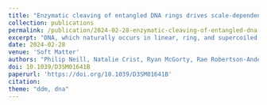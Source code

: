 ```yaml
---
title: "Enzymatic cleaving of entangled DNA rings drives scale-dependent rheological trajectories"
collection: publications
permalink: /publication/2024-02-28-enzymatic-cleaving-of-entangled-dna
excerpt: "DNA, which naturally occurs in linear, ring, and supercoiled topologies, frequently undergoes enzyme-driven topological conversion and fragmentation in vivo, enabling it to perform a variety of functions within the cell. In vitro, highly concentrated DNA polymers form entanglements that yield viscoelastic properties dependent on the topologies and lengths of the DNA. Enzyme-driven alterations of DNA size and shape therefore offer a means of designing active materials with programmable viscoelastic properties. Here, we incorporate multi-site restriction endonucleases into dense DNA solutions to linearize and fragment circular DNA molecules. We pair optical tweezers microrheology with differential dynamic microscopy and single-molecule tracking to measure the linear and nonlinear viscoelastic response and transport properties of entangled DNA solutions over a wide range of spatiotemporal scales throughout the course of enzymatic digestion. We show that, at short timescales, relative to the relaxation timescales of the polymers, digestion of these ‘topologically-active’ fluids initially causes an increase in elasticity and relaxation times followed by a gradual decrease. Conversely, for long timescales, linear viscoelastic moduli exhibit signatures of increasing elasticity. DNA diffusion, likewise, becomes increasingly slowed, in direct opposition to the short-time behavior. We hypothesize that this scale-dependent rheology arises from the population of small DNA fragments, which increases as digestion proceeds, driving self-association of larger fragments via depletion interactions, giving rise to slow relaxation modes of clusters of entangled chains, interspersed among shorter unentangled fragments. While these slow modes likely dominate at long times, they are presumably frozen out in the short-time limit, which instead probes the faster relaxation modes of the unentangled population."
date: 2024-02-28
venue: 'Soft Matter'
authors: "Philip Neill, Natalie Crist, Ryan McGorty, Rae Robertson-Anderson"
doi: 10.1039/D3SM01641B
paperurl: 'https://doi.org/10.1039/D3SM01641B'
citation: 
theme: "ddm, dna"
---
```


